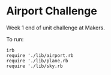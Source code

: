 # Airport Challenge

Week 1 end of unit challenge at Makers.

To run:

```
irb
require './lib/airport.rb
require './lib/plane.rb
require './lib/sky.rb
```